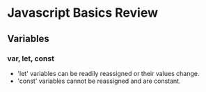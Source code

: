# Javascript Basics Review

## Variables
### var, let, const
* 'let' variables can be readily reassigned or their values change.
* 'const' variables cannot be reassigned and are constant.
